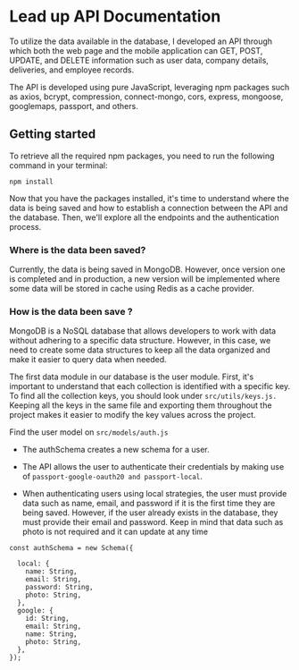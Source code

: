 # Lead up API Documentation

To utilize the data available in the database, I developed an API through which both the web page and the mobile application can GET, POST, UPDATE, and DELETE information such as user data, company details, deliveries, and employee records.

The API is developed using pure JavaScript, leveraging npm packages such as axios, bcrypt, compression, connect-mongo, cors, express, mongoose, googlemaps, passport, and others.

## Getting started

To retrieve all the required npm packages, you need to run the following command in your terminal:
```
npm install
```


Now that you have the packages installed, it's time to understand where the data is being saved and how to establish a connection between the API and the database. Then, we'll explore all the endpoints and the authentication process.


### Where is the data been saved? 

Currently, the data is being saved in MongoDB. However, once version one is completed and in production, a new version will be implemented where some data will be stored in cache using Redis as a cache provider.

### How is the data been save ?


MongoDB is a NoSQL database that allows developers to work with data without adhering to a specific data structure. However, in this case, we need to create some data structures to keep all the data organized and make it easier to query data when needed.

The first data module in our database is the user module. First, it's important to understand that each collection is identified with a specific key. To find all the collection keys, you should look under `src/utils/keys.js.` Keeping all the keys in the same file and exporting them throughout the project makes it easier to modify the key values across the project.

Find the user model on `src/models/auth.js`

- The authSchema creates a new schema for a user.
- The API allows the user to authenticate their credentials by making use of `passport-google-oauth20 and passport-local`.

- When authenticating users using local strategies, the user must provide data such as name, email, and password if it is the first time they are being saved. However, if the user already exists in the database, they must provide their email and password. Keep in mind that data such as photo is not required and it can update at any time

```
const authSchema = new Schema({

  local: {
    name: String,
    email: String,
    password: String,
    photo: String,
  },
  google: {
    id: String,
    email: String,
    name: String,
    photo: String,
  },
});

```


